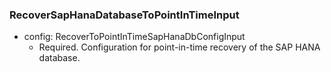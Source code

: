 ### RecoverSapHanaDatabaseToPointInTimeInput


- config: RecoverToPointInTimeSapHanaDbConfigInput
  - Required. Configuration for point-in-time recovery of the SAP HANA database.
